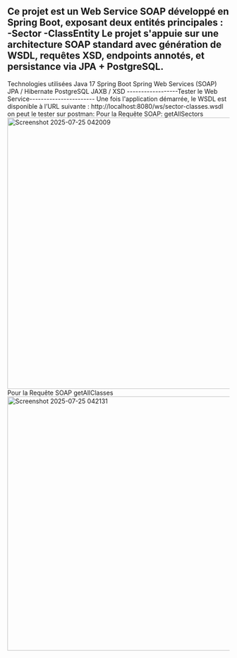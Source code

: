 Ce projet est un Web Service SOAP développé en **Spring Boot**, exposant deux entités principales :
-Sector
-ClassEntity
Le projet s'appuie sur une architecture SOAP standard avec génération de WSDL, requêtes XSD, endpoints annotés, et persistance via JPA + PostgreSQL.
  -------------------------------------------------------
Technologies utilisées
    Java 17
    Spring Boot
    Spring Web Services (SOAP)
    JPA / Hibernate
    PostgreSQL
    JAXB / XSD
------------------Tester le Web Service-----------------------
Une fois l'application démarrée, le WSDL est disponible à l’URL suivante :
http://localhost:8080/ws/sector-classes.wsdl
on peut le tester sur postman:
Pour la Requête SOAP: getAllSectors
<img width="624" height="615" alt="Screenshot 2025-07-25 042009" src="https://github.com/user-attachments/assets/8a585572-3ba3-4362-956f-876b085723f0" />
Pour la Requête SOAP getAllClasses
<img width="591" height="576" alt="Screenshot 2025-07-25 042131" src="https://github.com/user-attachments/assets/1861bfd7-cc08-4bd9-9e15-5c7071d0fcf2" />

